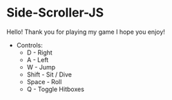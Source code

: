 # Side-Scroller-JS

Hello! Thank you for playing my game I hope you enjoy!

- Controls: 
  - D - Right
  - A - Left
  - W - Jump
  - Shift - Sit / Dive
  - Space - Roll
  - Q - Toggle Hitboxes

